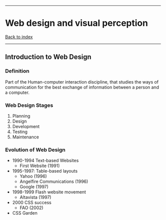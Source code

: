 
---
# Web design and visual perception

[Back to index](../index.md)

---

## Introduction to Web Design
### Definition
Part of the Human-computer interaction discipline, that studies the ways of communication for the best exchange of information between a person and a computer.
### Web Design Stages
1. Planning
2. Design
3. Development
4. Testing
5. Maintenance

### Evolution of Web Design
- 1990-1994 Text-based Websites
	- First Website (1991)
- 1995-1997: Table-based layouts
	- Yahoo (1996)
	- Angelfire Communications (1996)
	- Google (1997)
- 1998-1999 Flash website movement
	- Altavista (1997)
- 2000 CSS success
	- FAO (2002)
- CSS Garden